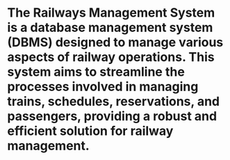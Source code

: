 # The Railways Management System is a database management system (DBMS) designed to manage various aspects of railway operations. This system aims to streamline the processes involved in managing trains, schedules, reservations, and passengers, providing a robust and efficient solution for railway management.
